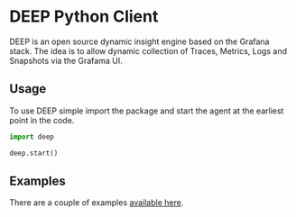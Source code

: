 # DEEP Python Client

DEEP is an open source dynamic insight engine based on the Grafana stack. The idea is to allow dynamic collection of
Traces, Metrics, Logs and Snapshots via the Grafama UI.

## Usage

To use DEEP simple import the package and start the agent at the earliest point in the code.

```python
import deep

deep.start()
```

## Examples

There are a couple of examples [available here](./examples/README.md).
